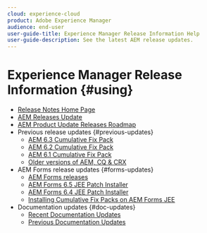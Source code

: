 ```yaml
---
cloud: experience-cloud
product: Adobe Experience Manager
audience: end-user
user-guide-title: Experience Manager Release Information Help
user-guide-description: See the latest AEM release updates.
---
```


# Experience Manager Release Information {#using}

+ [Release Notes Home Page](home.md)
+ [AEM Releases Update](https://docs.adobe.com/content/help/en/release-notes/experience-cloud/current.html#aem)
+ [AEM Product Update Releases Roadmap](update-releases-roadmap.md)
+ Previous release updates {#previous-updates}
  + [AEM 6.3 Cumulative Fix Pack](release-notes-aem-6-3-cumulative-fix-pack.md)
  + [AEM 6.2 Cumulative Fix Pack](release-notes-aem-6-2-cumulative-fix-pack.md)
  + [AEM 6.1 Cumulative Fix Pack ](release-notes-aem-6-1-cumulative-fix-pack.md)
  + [Older versions of AEM, CQ & CRX](aem-previous-versions.md)
+ AEM Forms release updates {#forms-updates}
  + [AEM Forms releases](kb/aem-forms-releases.md)
  + [AEM Forms 6.5 JEE Patch Installer](quick-fixes/6-5/jee-patch-installer-65.md)
  + [AEM Forms 6.4 JEE Patch Installer](quick-fixes/6-4/jee-patch-installer-64.md)
  + [Installing Cumulative Fix Packs on AEM Forms JEE](install-cfp-aem-forms-jee.md)
+ Documentation updates {#doc-updates}
  + [Recent Documentation Updates](documentation-updates.md)
  + [Previous Documentation Updates](previous-documentation-updates.md)  

